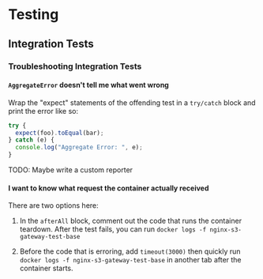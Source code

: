 # Testing


## Integration Tests

### Troubleshooting Integration Tests

#### `AggregateError` doesn't tell me what went wrong
Wrap the "expect" statements of the offending test in a `try/catch` block and print the error like so:
```javascript
try {
  expect(foo).toEqual(bar);
} catch (e) {
  console.log("Aggregate Error: ", e);
}
```

TODO: Maybe write a custom reporter

#### I want to know what request the container actually received
There are two options here:
1. In the `afterAll` block, comment out the code that runs the container teardown. After the test fails, you can run `docker logs -f nginx-s3-gateway-test-base`

2. Before the code that is erroring, add `timeout(3000)` then quickly run `docker logs -f nginx-s3-gateway-test-base` in another tab after the container starts.